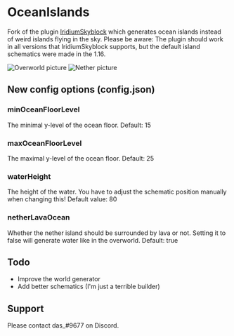 # OceanIslands
Fork of the plugin [IridiumSkyblock](https://github.com/IridiumLLC/IridiumSkyblock/) which generates ocean islands instead of weird islands flying in the sky.
Please be aware: The plugin should work in all versions that IridiumSkyblock supports, but the default island schematics were made in the 1.16.

![Overworld picture](https://i.imgur.com/pf9g0xy.png)
![Nether picture](https://i.imgur.com/CoU11fE.png)

## New config options (config.json)
### minOceanFloorLevel
The minimal y-level of the ocean floor.
Default: 15
### maxOceanFloorLevel
The maximal y-level of the ocean floor.
Default: 25
### waterHeight
The height of the water. You have to adjust the schematic position manually when changing this!
Default value: 80
### netherLavaOcean
Whether the nether island should be surrounded by lava or not. Setting it to false will generate water like in the overworld.
Default: true

## Todo
- Improve the world generator
- Add better schematics (I'm just a terrible builder)

## Support
Please contact das_#9677 on Discord.